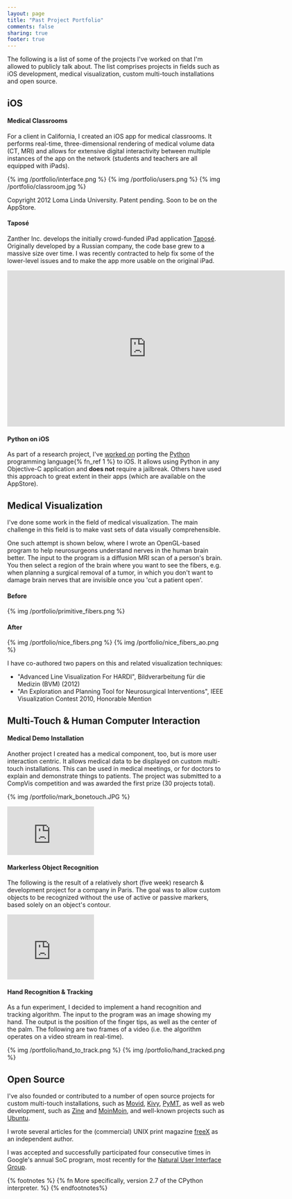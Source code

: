 ```yaml
---
layout: page
title: "Past Project Portfolio"
comments: false
sharing: true
footer: true
---
```


The following is a list of some of the projects I've worked on that I'm allowed to publicly talk about.
The list comprises projects in fields such as iOS development, medical visualization, custom multi-touch installations and open source.


iOS
---

#### Medical Classrooms

For a client in California, I created an iOS app for medical classrooms.
It performs real-time, three-dimensional rendering of medical volume data (CT, MRI) and allows for extensive
digital interactivity between multiple instances of the app on the network (students and teachers are all equipped with iPads).

{% img /portfolio/interface.png %}
{% img /portfolio/users.png %}
{% img /portfolio/classroom.jpg %}


Copyright 2012 Loma Linda University. Patent pending. Soon to be on the AppStore.


#### Taposé

Zanther Inc. develops the initially crowd-funded iPad application <a href="http://tapose.com">Taposé</a>.
Originally developed by a Russian company, the code base grew to a massive size over time.
I was recently contracted to help fix some of the lower-level issues and to make the app more usable on the original iPad.

<iframe width="640" height="360" src="http://www.youtube.com/embed/CQO0hzKFHiw?feature=player_embedded" frameborder="0" allowfullscreen></iframe>


#### Python on iOS

As part of a research project, I've [worked on](https://github.com/dennda/python-for-iphone) porting the [Python](http://python.org) programming language{% fn_ref 1 %} to iOS.
It allows using Python in any Objective-C application and **does not** require a jailbreak. Others have used this approach to great extent in their apps (which are available on the AppStore).


Medical Visualization
---------------------

I've done some work in the field of medical visualization. The main challenge in this field is to make vast sets of data visually comprehensible.

One such attempt is shown below, where I wrote an OpenGL-based program to help neurosurgeons understand nerves in the human brain better.
The input to the program is a diffusion MRI scan of a person's brain. You then select a region of the brain where you want to see the fibers,
e.g. when planning a surgical removal of a tumor, in which you don't want to damage brain nerves that are invisible once you 'cut a patient open'.

#### Before
{% img /portfolio/primitive_fibers.png %}

#### After
{% img /portfolio/nice_fibers.png %}
{% img /portfolio/nice_fibers_ao.png %}

I have co-authored two papers on this and related visualization techniques:

 * "Advanced Line Visualization For HARDI", Bildverarbeitung f&uuml;r die Medizin (BVM) (2012)
 * "An Exploration and Planning Tool for Neurosurgical Interventions", IEEE Visualization Contest 2010, Honorable Mention


Multi-Touch & Human Computer Interaction
----------------------------------------

#### Medical Demo Installation

Another project I created has a medical component, too, but is more user interaction centric.
It allows medical data to be displayed on custom multi-touch installations.
This can be used in medical meetings, or for doctors to explain and demonstrate things to patients.
The project was submitted to a CompVis competition and was awarded the first prize (30 projects total).

{% img /portfolio/mark_bonetouch.JPG %}
<iframe src="http://player.vimeo.com/video/13282333?title=0&amp;byline=0&amp;portrait=0&amp;autoplay=0" width="200" height="112" frameborder="0" webkitAllowFullScreen mozallowfullscreen allowFullScreen></iframe>


#### Markerless Object Recognition

The following is the result of a relatively short (five week) research & development project for a company in Paris.
The goal was to allow custom objects to be recognized without the use of active or passive markers, based solely on an object's contour.

<iframe src="http://player.vimeo.com/video/19209891?title=0&amp;byline=0&amp;portrait=0&amp;autoplay=0" width="200" height="150" frameborder="0" webkitAllowFullScreen mozallowfullscreen allowFullScreen></iframe>


#### Hand Recognition & Tracking

As a fun experiment, I decided to implement a hand recognition and tracking algorithm.
The input to the program was an image showing my hand. The output is the position of the finger tips, as well as the center of the palm.
The following are two frames of a video (i.e. the algorithm operates on a video stream in real-time).

{% img /portfolio/hand_to_track.png %}
{% img /portfolio/hand_tracked.png %}


Open Source
-----------

I've also founded or contributed to a number of open source projects for custom multi-touch installations,
such as [Movid](http://movid.org), [Kivy](http://kivy.org), [PyMT](http://pymt.eu), as well as web development,
such as [Zine](http://www.pocoo.org/projects/zine/#zine) and [MoinMoin](http://moinmo.in), and well-known projects such as [Ubuntu](http://ubuntu.com).

I wrote several articles for the (commercial) UNIX print magazine [freeX](http://www.cul.de/freex.html) as an independent author.

I was accepted and successfully participated four consecutive times in Google's annual SoC program, most recently for the [Natural User Interface Group](http://nuigroup.com).


{% footnotes %}
  {% fn More specifically, version 2.7 of the CPython interpreter. %}
{% endfootnotes%}
